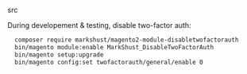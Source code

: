 src


During developement & testing, disable two-factor auth:

```bash
  composer require markshust/magento2-module-disabletwofactorauth
  bin/magento module:enable MarkShust_DisableTwoFactorAuth
  bin/magento setup:upgrade
  bin/magento config:set twofactorauth/general/enable 0
```